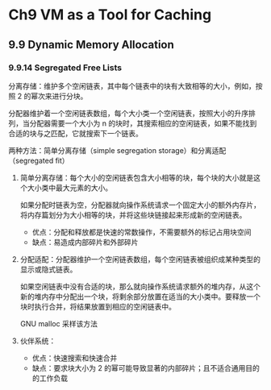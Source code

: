 # Ch9 VM as a Tool for Caching

## 9.9 Dynamic Memory Allocation

### 9.9.14 Segregated Free Lists

分离存储：维护多个空闲链表，其中每个链表中的块有大致相等的大小，例如，按照 2 的幂次来进行分块。

分配器维护着一个空闲链表数组，每个大小类一个空闲链表，按照大小的升序排列，当分配器需要一个大小为 n 的块时，其搜索相应的空闲链表，如果不能找到合适的块与之匹配，它就搜索下一个链表。

两种方法：简单分离存储（simple segregation storage）和分离适配（segregated fit）

1. 简单分离存储：每个大小的空闲链表包含大小相等的块，每个块的大小就是这个大小类中最大元素的大小。

    如果分配时链表为空，分配器就向操作系统请求一个固定大小的额外内存片，将内存篇划分为大小相等的块，并将这些块链接起来形成新的空闲链表。

    * 优点：分配和释放都是快速的常数操作，不需要额外的标记占用块空间
    * 缺点：易造成内部碎片和外部碎片

2. 分配适配：分配器维护一个空闲链表数组，每个空闲链表被组织成某种类型的显示或隐式链表。

    如果空闲链表中没有合适的块，那么就向操作系统请求额外的堆内存，从这个新的堆内存中分配出一个块，将剩余部分放置在适当的大小类中。要释放一个块时执行合并，将结果放置到相应的空闲链表中。

    GNU malloc 采样该方法

3. 伙伴系统：
    * 优点：快速搜索和快速合并
    * 缺点：要求块大小为 2 的幂可能导致显著的内部碎片；且不适合通用目的的工作负载
